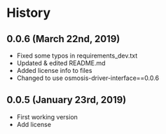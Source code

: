 History
=======

0.0.6 (March 22nd, 2019)
-------------------------
* Fixed some typos in requirements_dev.txt
* Updated & edited README.md
* Added license info to files
* Changed to use osmosis-driver-interface==0.0.6

0.0.5 (January 23rd, 2019)
-------------------------
* First working version
* Add license